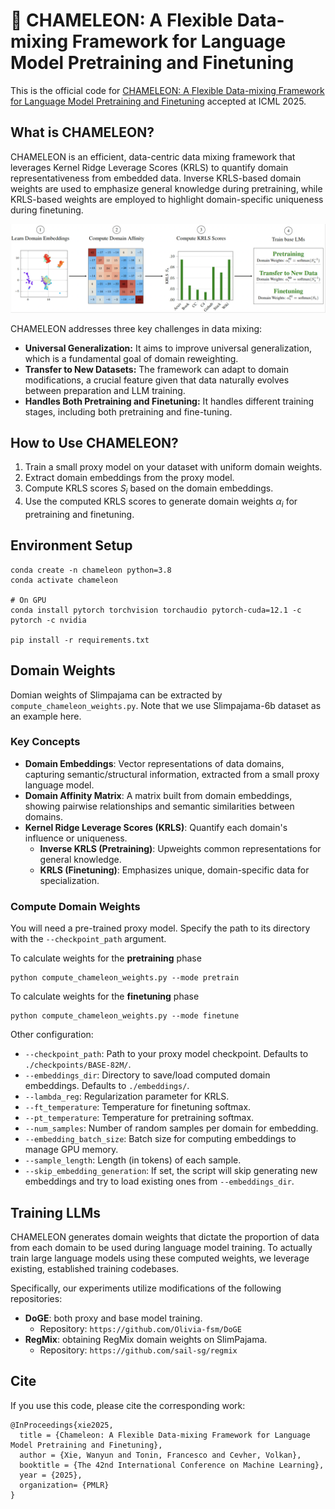 # 🦎 CHAMELEON: A Flexible Data-mixing Framework for Language Model Pretraining and Finetuning

This is the official code for [CHAMELEON: A Flexible Data-mixing Framework for Language Model Pretraining and Finetuning]() accepted at ICML 2025.

## What is CHAMELEON?

CHAMELEON is an efficient, data-centric data mixing framework that leverages Kernel Ridge Leverage Scores (KRLS) to quantify domain representativeness from embedded data. Inverse KRLS-based domain weights are used to emphasize general knowledge during pretraining, while KRLS-based weights are employed to highlight domain-specific uniqueness during finetuning.

<img src="./pipeline.png">


CHAMELEON addresses three key challenges in data mixing:
- **Universal Generalization:** It aims to improve universal generalization, which is a fundamental goal of domain reweighting.
- **Transfer to New Datasets:** The framework can adapt to domain modifications, a crucial feature given that data naturally evolves between preparation and LLM training.
- **Handles Both Pretraining and Finetuning:** It handles different training stages, including both pretraining and fine-tuning.

## How to Use CHAMELEON?

1. Train a small proxy model on your dataset with uniform domain weights.
2. Extract domain embeddings from the proxy model.
3. Compute KRLS scores $S_i$ based on the domain embeddings.
4. Use the computed KRLS scores to generate domain weights $\alpha_i$ for pretraining and finetuning.

## Environment Setup
```
conda create -n chameleon python=3.8
conda activate chameleon

# On GPU
conda install pytorch torchvision torchaudio pytorch-cuda=12.1 -c pytorch -c nvidia

pip install -r requirements.txt
```

## Domain Weights

Domian weights of Slimpajama can be extracted by `compute_chameleon_weights.py`. Note that we use Slimpajama-6b dataset as an example here.

### Key Concepts

* **Domain Embeddings**: Vector representations of data domains, capturing semantic/structural information, extracted from a small proxy language model.
* **Domain Affinity Matrix**: A matrix built from domain embeddings, showing pairwise relationships and semantic similarities between domains.
* **Kernel Ridge Leverage Scores (KRLS)**: Quantify each domain's influence or uniqueness.
    * **Inverse KRLS (Pretraining)**: Upweights common representations for general knowledge.
    * **KRLS (Finetuning)**: Emphasizes unique, domain-specific data for specialization.


### Compute Domain Weights
You will need a pre-trained proxy model. Specify the path to its directory with the `--checkpoint_path` argument.

To calculate weights for the **pretraining** phase
```
python compute_chameleon_weights.py --mode pretrain
```

To calculate weights for the **finetuning** phase

```
python compute_chameleon_weights.py --mode finetune
```

Other configuration:

- `--checkpoint_path`: Path to your proxy model checkpoint. Defaults to `./checkpoints/BASE-82M/`.
- `--embeddings_dir`: Directory to save/load computed domain embeddings. Defaults to `./embeddings/`.
- `--lambda_reg`: Regularization parameter for KRLS.
- `--ft_temperature`: Temperature for finetuning softmax.
- `--pt_temperature`: Temperature for pretraining softmax.
- `--num_samples`: Number of random samples per domain for embedding.
- `--embedding_batch_size`: Batch size for computing embeddings to manage GPU memory.
- `--sample_length`: Length (in tokens) of each sample.
- `--skip_embedding_generation`: If set, the script will skip generating new embeddings and try to load existing ones from `--embeddings_dir`.



## Training LLMs

CHAMELEON generates domain weights that dictate the proportion of data from each domain to be used during language model training. To actually train large language models using these computed weights, we leverage existing, established training codebases.

Specifically, our experiments utilize modifications of the following repositories:

* **DoGE**: both proxy and base model training.
    * Repository: `https://github.com/Olivia-fsm/DoGE`
* **RegMix**: obtaining RegMix domain weights on SlimPajama.
    * Repository: `https://github.com/sail-sg/regmix`

## Cite
If you use this code, please cite the corresponding work:

```
@InProceedings{xie2025,
  title = {Chameleon: A Flexible Data-mixing Framework for Language Model Pretraining and Finetuning},
  author = {Xie, Wanyun and Tonin, Francesco and Cevher, Volkan},
  booktitle = {The 42nd International Conference on Machine Learning},
  year = {2025},
  organization= {PMLR}
}
```